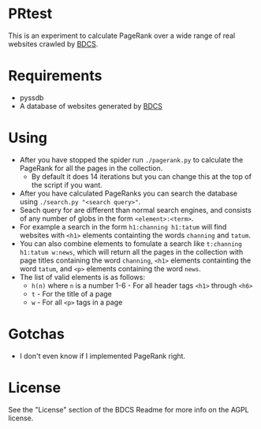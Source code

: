 # PRtest
This is an experiment to calculate PageRank over a wide range of real websites
crawled by [BDCS](https://github.com/araknast/bird-dung-crab-spider).

# Requirements
- pyssdb
- A database of websites generated by [BDCS](https://github.com/araknast/bird-dung-crab-spider)

# Using
- After you have stopped the spider run `./pagerank.py` to calculate the
  PageRank for all the pages in the collection.
    - By default it does 14 iterations but you can change this at the top of
      the script if you want.
- After you have calculated PageRanks you can search the database using
  `./search.py "<search query>"`.
- Seach query for are different than normal search engines, and consists of any
  number of globs in the form `<element>:<term>`.
- For example a search in the form `h1:channing h1:tatum` will find websites
  with `<h1>` elements containting the words `channing` and `tatum`.
- You can also combine elements to fomulate a search like `t:channing h1:tatum
  w:news`, which will return all the pages in the collection with page titles
containing the word `channing`, `<h1>` elements containting the word `tatum`,
and `<p>` elements containing the word `news`.
- The list of valid elements is as follows:
    - `h(n)` where `n` is a number 1-6 - For all header tags `<h1>` through `<h6>`
    - `t` - For the title of a page
    - `w` - For all `<p>` tags in a page

# Gotchas
- I don't even know if I implemented PageRank right.

# License
See the "License" section of the BDCS Readme for more info on the AGPL license.
